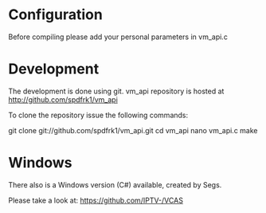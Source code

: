 Configuration
===========
Before compiling please add your personal parameters in vm_api.c


Development
===========
The development is done using git. vm_api repository is hosted
at http://github.com/spdfrk1/vm_api

To clone the repository issue the following commands:

   git clone git://github.com/spdfrk1/vm_api.git
   cd vm_api
   nano vm_api.c
   make
   

Windows
===========
There also is a Windows version (C#) available, created by Segs. 

Please take a look at: https://github.com/IPTV-/VCAS

